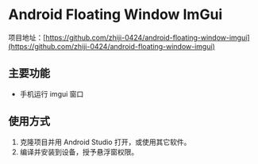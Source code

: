 # Android Floating Window ImGui

项目地址：[https://github.com/zhiji-0424/android-floating-window-imgui](https://github.com/zhiji-0424/android-floating-window-imgui)

## 主要功能

- 手机运行 imgui 窗口

## 使用方式

1. 克隆项目并用 Android Studio 打开，或使用其它软件。
2. 编译并安装到设备，授予悬浮窗权限。
